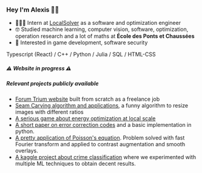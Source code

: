 ### Hey I'm Alexis 🤟🏽

- 👨🏽‍💻 Intern at [LocalSolver](https://www.localsolver.com) as a software and optimization engineer
- 🤓 Studied machine learning, computer vision, software, optimization, operation research and a lot of maths at **École des Ponts et Chaussées**
- 🧐 Interested in game development, software security

Typescript (React) / C++ / Python / Julia / SQL / HTML-CSS 

##### ⚠️ Website in progress ⚠️

##### Relevant projects publicly available

- [Forum Trium website](https://forum-trium.com) built from scratch as a freelance job
- [Seam Carving algorithm and applications](https://github.com/MisterGado/SeamCarving), a funny algorithm to resize images with different ratios
- [A serious game about energy optimization at local scale](https://github.com/MisterGado/microgrid-manager)
- [A short paper on error correction codes](https://github.com/MisterGado/error_correction_codes) and a basic implementation in python. 
- [A pretty application of Poisson's equation](https://github.com/MisterGado/FFT_Poisson). Problem solved with fast Fourier transform and applied to contrast augmentation and smooth overlays.
- [A kaggle project about crime classification](https://github.com/MisterGado/CrimeSF) where we experimented with multiple ML techniques to obtain decent results.
